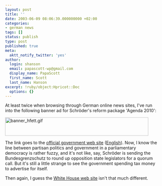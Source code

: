 ```yaml
---
layout: post
title: ''
date: 2003-06-09 08:06:39.000000000 +02:00
categories:
- german news
tags: []
status: publish
type: post
published: true
meta:
  aktt_notify_twitter: 'yes'
author:
  login: shanson
  email: papascott-wp@gmail.com
  display_name: PapaScott
  first_name: Scott
  last_name: Hanson
excerpt: !ruby/object:Hpricot::Doc
  options: {}
---
```

<p>At least twice when browsing through German online news sites, I've run into the following banner ad for Schröder's reform package 'Agenda 2010':</p>
<p><a href="http://www.bundesregierung.de/Themen-A-Z/-,9757/Agenda-2010.htm" title="Everyone's talking about Schröder's plans. _Here_ they are. Agenda 2010."><img alt="banner_hfett.gif" src="http://www.papascott.de/wordpress/wp-content/uploads/2003/06/banner_hfett.gif" width="468" height="60" border="0" /></a></p>
<p>The link goes to the <a href="http://www.bundesregierung.de">official government web site</a> (<a href="http://eng.bundesregierung.de/frameset/index.jsp">English</a>). Now, I know the line between partisan politics and government in a parliamentary democracy is rather fuzzy, and it's not like, say, Schröder is sending the Bundesgrenzschutz to round up opposition state legislators for a quorum call. But it's still a little strange to see the government spending tax money to advertise for  itself.</p>
<p>Then again, I guess the <a href="http://www.whitehouse.gov/">White House web site</a> isn't that much different.</p>
